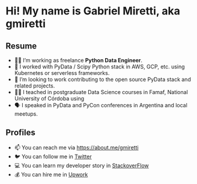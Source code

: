 # Hi! My name is Gabriel Miretti, aka **gmiretti**

## Resume

- 👷‍♂️ I’m working as freelance **Python Data Engineer**.
- 🧰 I worked with PyData / Scipy Python stack in AWS, GCP, etc. using Kubernetes or serverless frameworks.
- 👯 I’m looking to work contributing to the open source PyData stack and related projects.
- 👨‍🏫 I teached in postgraduate Data Science courses in Famaf, National University of Córdoba using
- 🗣️ I speaked in PyData and PyCon conferences in Argentina and local meetups.

## Profiles

- 📫 You can reach me via https://about.me/gmiretti
- 🐦 You can follow me in [Twitter](https://twitter.com/gmiretti)
- 💻 You can learn my developer story in [StackoverFlow](https://stackoverflow.com/users/story/1694635)
- 💰 You can hire me in [Upwork](https://www.upwork.com/freelancers/~010d9b51806c7f3548)
